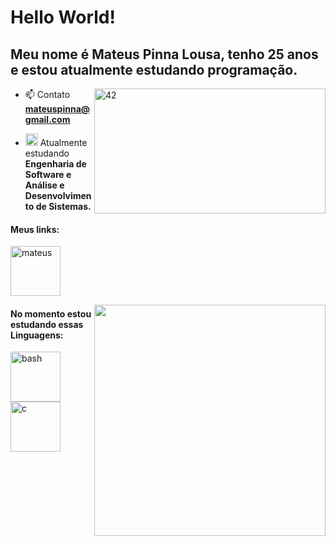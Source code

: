 
<h1>
	Hello World!<br>
  <h2>Meu nome é Mateus Pinna Lousa, tenho 25 anos e estou atualmente estudando programação.<br></h2>
	<img alt="42" width="370px" height="200px" align="right" src="https://media3.giphy.com/media/cHzAg7giANhtL2Rair/giphy.gif?cid=ecf05e479fbpzgnk8f96m43cgwul18qxvu8s8gduyn0cdej7&rid=giphy.gif&ct=s">
</h1>

- 📫 Contato **mateuspinna@gmail.com**

- <img alt="GIF" src="https://i.imgur.com/1uh4ZyY.gif" width="20vw"/> Atualmente estudando **Engenharia de Software e Análise e Desenvolvimento de Sistemas.** 

<h4 align="left">
	Meus links:
</h4>

<p align="left">
	<a href="https://linkedin.com/in/mateuspinna" target="blank"><img align="center" src="https://upload.wikimedia.org/wikipedia/commons/0/01/LinkedIn_Logo.svg" alt="mateus" height="80" width="80" />
	</a>
</p>
<p>
<img width="370px" align="right" src=https://github-readme-stats.vercel.app/api?username=mateuspinna&title_color=A9A9A9&text_color=A9A9A9&bg_color=000000&locale=pt-br&show_icons=1&include_all_commits=1&icon_color=FFFFFF">
</p>
<p>
<h4 align="left">
	No momento estou estudando essas Linguagens:
</h4>
</p>

<p align="left">
	<a href="https://www.gnu.org/software/bash/" target="_blank"> <img src="https://upload.wikimedia.org/wikipedia/commons/4/4b/Bash_Logo_Colored.svg" alt="bash" width="80" height="80"/>
	</a>
  <a href="https://www.cprogramming.com/" target="_blank"> <img src="https://becode.com.br/wp-content/uploads/2017/02/C-e1486725232513.png" alt="c" width="80" height="80"/>
	</a>
</p>

